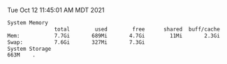 Tue Oct 12 11:45:01 AM MDT 2021
```bash
System Memory
               total        used        free      shared  buff/cache   available
Mem:           7.7Gi       689Mi       4.7Gi        11Mi       2.3Gi       6.6Gi
Swap:          7.6Gi       327Mi       7.3Gi
System Storage
663M	.
```
```bash
